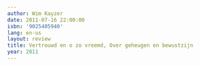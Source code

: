 ```yaml
---
author: Wim Kayzer
date: 2011-07-16 22:00:00
isbn: '9025405940'
lang: en-us
layout: review
title: Vertrouwd en o zo vreemd, Over geheugen en bewustzijn
year: 2011
---
```


